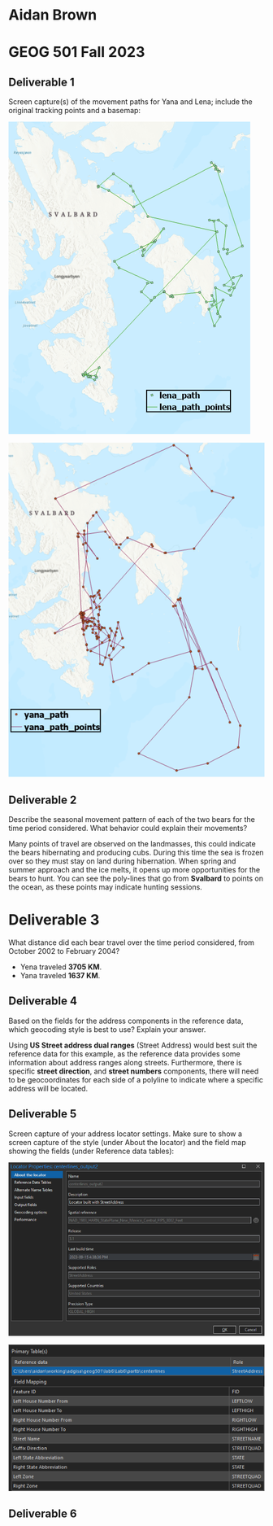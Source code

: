 
# Aidan Brown
# GEOG 501 Fall 2023

## Deliverable 1

Screen capture(s) of the movement paths for Yana and Lena; include the original tracking points
and a basemap:


![Pasted image 20230915105712.png](../../attachments/Pasted%20image%2020230915105712.png)

![Pasted image 20230915110009.png](../../attachments/Pasted%20image%2020230915110009.png)

## Deliverable 2

Describe the seasonal movement pattern of each of the two bears for the time period
considered. What behavior could explain their movements? 

Many points of travel are observed on the landmasses, this could indicate the bears hibernating and producing cubs. During this time the sea is frozen over so they must stay on land during hibernation. When spring and summer approach and the ice melts, it opens up more opportunities for the bears to hunt. You can see the poly-lines that go from **Svalbard** to points on the ocean, as these points may indicate hunting sessions.

# Deliverable 3

What distance did each bear travel over the time period considered, from October 2002 to
February 2004?

- Yena traveled **3705 KM**.
- Yana traveled **1637 KM**.

## Deliverable 4

Based on the fields for the address components in the reference data, which geocoding style is
best to use? Explain your answer.

Using **US Street address dual ranges** (Street Address) would best suit the reference data for this example, as the reference data provides some information about address ranges along streets. Furthermore, there is specific **street direction**, and **street numbers** components, there will need to be geocoordinates for each side of a polyline to indicate where a specific address will be located.   


## Deliverable 5

Screen capture of your address locator settings. Make sure to show a screen capture of the
style (under About the locator) and the field map showing the fields (under Reference data tables):

![Pasted image 20230915164031.png](../../attachments/Pasted%20image%2020230915164031.png)

![Pasted image 20230915164636.png](../../attachments/Pasted%20image%2020230915164636.png)

## Deliverable 6










